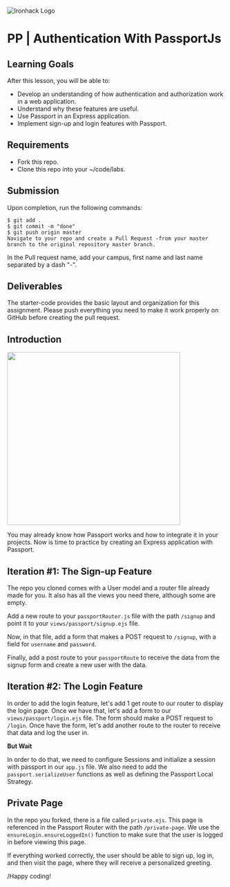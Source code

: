 ![Ironhack Logo](https://i.imgur.com/1QgrNNw.png)

# PP | Authentication With PassportJs

## Learning Goals

After this lesson, you will be able to:

- Develop an understanding of how authentication and authorization work in a web application.
- Understand why these features are useful.
- Use Passport in an Express application.
- Implement sign-up and login features with Passport.

## Requirements

- Fork this repo.
- Clone this repo into your ~/code/labs.

## Submission

Upon completion, run the following commands:

```
$ git add .
$ git commit -m "done"
$ git push origin master
Navigate to your repo and create a Pull Request -from your master branch to the original repository master branch.
```

In the Pull request name, add your campus, first name and last name separated by a dash "-".

## Deliverables

The starter-code provides the basic layout and organization for this assignment. Please push everything you need to make it work properly on GitHub before creating the pull request.

## Introduction

<img src="https://s3-eu-west-1.amazonaws.com/ih-materials/uploads/upload_676b436fcf47e71b1f85cbd8d318a080.png" width="400" />

You may already know how Passport works and how to integrate it in your projects. Now is time to practice by creating an Express application with Passport.

## Iteration #1: The Sign-up Feature

The repo you cloned comes with a User model and a router file already made for you. It also has all the views you need there, although some are empty.

Add a new route to your `passportRouter.js` file with the path `/signup` and point it to your `views/passport/signup.ejs` file.

Now, in that file, add a form that makes a POST request to `/signup`, with a field for `username` and `password`.

Finally, add a post route to your `passportRoute` to receive the data from the signup form and create a new user with the data.

## Iteration #2: The Login Feature

In order to add the login feature, let's add 1 get route to our router to display the login page. Once we have that, let's add a form to our `views/passport/login.ejs` file. The form should make a POST request to `/login`. Once have the form, let's add another route to the router to receive that data and log the user in.

**But Wait**

In order to do that, we need to configure Sessions and initialize a session with passport in our `app.js` file. We also need to add the `passport.serializeUser` functions as well as defining the Passport Local Strategy.

## Private Page

In the repo you forked, there is a file called `private.ejs`. This page is referenced in the Passport Router with the path `/private-page`. We use the `ensureLogin.ensureLoggedIn()` function to make sure that the user is logged in before viewing this page.

If everything worked correctly, the user should be able to sign up, log in, and then visit the page, where they will receive a personalized greeting.

/Happy coding!
